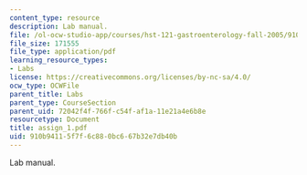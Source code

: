 ```yaml
---
content_type: resource
description: Lab manual.
file: /ol-ocw-studio-app/courses/hst-121-gastroenterology-fall-2005/910b94115f7f6c880bc667b32e7db40b_assign_1.pdf
file_size: 171555
file_type: application/pdf
learning_resource_types:
- Labs
license: https://creativecommons.org/licenses/by-nc-sa/4.0/
ocw_type: OCWFile
parent_title: Labs
parent_type: CourseSection
parent_uid: 72042f4f-766f-c54f-af1a-11e21a4e6b8e
resourcetype: Document
title: assign_1.pdf
uid: 910b9411-5f7f-6c88-0bc6-67b32e7db40b
---
```

Lab manual.
